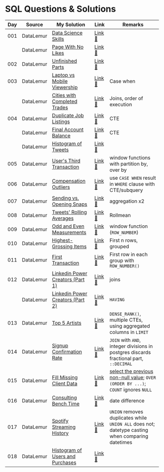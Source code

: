 # SQL Questions & Solutions

| Day | Source    | My Solution                                                                     | Link                                                                     | Remarks                                                                                                                                                                                   |
| --- | --------- | ------------------------------------------------------------------------------- | ------------------------------------------------------------------------ | ----------------------------------------------------------------------------------------------------------------------------------------------------------------------------------------- |
| 001 | DataLemur | [Data Science Skills](/datalemur/01-DataScienceSkills.sql)                      | [Link :link:](https://datalemur.com/questions/matching-skills)           |
|     | DataLemur | [Page With No Likes](/datalemur/02-PageWithNoLikes.sql)                         | [Link :link:](https://datalemur.com/questions/sql-page-with-no-likes)    |
| 002 | DataLemur | [Unfinished Parts](/datalemur/03-UnfinishedParts.sql)                           | [Link :link:](https://datalemur.com/questions/tesla-unfinished-parts)    |
| 003 | DataLemur | [Laptop vs Mobile Viewership](/datalemur/04-LaptopVsMobileViewership.sql)       | [Link :link:](https://datalemur.com/questions/laptop-mobile-viewership)  | Case when                                                                                                                                                                                 |
|     | DataLemur | [Cities with Completed Trades](/datalemur/05-CitiesWithCompletedTrades.sql)     | [Link :link:](https://datalemur.com/questions/completed-trades)          | Joins, order of execution                                                                                                                                                                 |
| 004 | DataLemur | [Duplicate Job Listings](/datalemur/06-DuplicateJobListings.sql)                | [Link :link:](https://datalemur.com/questions/duplicate-job-listings)    | CTE                                                                                                                                                                                       |
|     | DataLemur | [Final Account Balance](/datalemur/07-FinalAccountBalance.sql)                  | [Link :link:](https://datalemur.com/questions/final-account-balance)     | CTE                                                                                                                                                                                       |
|     | DataLemur | [Histogram of Tweets](/datalemur/08-HistogramOfTweets.sql)                      | [Link :link:](https://datalemur.com/questions/sql-histogram-tweets)      |
| 005 | DataLemur | [User's Third Transaction](/datalemur/UsersThirdTransaction.sql)                | [Link :link:](https://datalemur.com/questions/sql-third-transaction)     | window functions with partition by, over by                                                                                                                                               |
| 006 | DataLemur | [Compensation Outliers](/datalemur/CompensationOutliers.sql)                    | [Link :link:](https://datalemur.com/questions/compensation-outliers)     | use `CASE WHEN` result in `WHERE` clause with CTE/subquery                                                                                                                                |
| 007 | DataLemur | [Sending vs. Opening Snaps](/datalemur/SendingVsOpeningSnaps.sql)               | [Link :link:](https://datalemur.com/questions/time-spent-snaps)          | aggregation x2                                                                                                                                                                            |
| 008 | DataLemur | [Tweets' Rolling Averages](/datalemur/TweetsRollingAverage.sql)                 | [Link :link:](https://datalemur.com/questions/rolling-average-tweets)    | Rollmean                                                                                                                                                                                  |
| 009 | DataLemur | [Odd and Even Measurements](/datalemur/OddAndEvenMeasurements.sql)              | [Link :link:](https://datalemur.com/questions/odd-even-measurements)     | window function (`ROW_NUMBER`)                                                                                                                                                            |
| 010 | DataLemur | [Highest-Grossing Items](/datalemur/HighestGrossingItems.sql)                   | [Link :link:](https://datalemur.com/questions/sql-highest-grossing)      | First n rows, grouped                                                                                                                                                                     |
| 011 | DataLemur | [First Transaction](/datalemur/FirstTransaction.sql)                            | [Link :link:](https://datalemur.com/questions/sql-first-transaction)     | First row in each group with `ROW_NUMBER()`                                                                                                                                               |
| 012 | DataLemur | [Linkedin Power Creators (Part 1)](/datalemur/LinkedinPowerCreatorsPart1.sql)   | [Link :link:](https://datalemur.com/questions/sql-highest-grossing)      | joins                                                                                                                                                                                     |
|     | DataLemur | [Linkedin Power Creators (Part 2)](/datalemur/LinkedinPowerCreatorsPart2.sql)   | [Link :link:](https://datalemur.com/questions/sql-highest-grossing)      | `HAVING`                                                                                                                                                                                  |
| 013 | DataLemur | [Top 5 Artists](/datalemur/Top5Artists.sql)                                     | [Link :link:](https://datalemur.com/questions/sql-highest-grossing)      | `DENSE_RANK()`, multiple CTEs, using aggregated columns in `LIMIT`                                                                                                                        |
| 014 | DataLemur | [Signup Confirmation Rate](/datalemur/SignupConfirmationRate.sql)               | [Link :link:](https://datalemur.com/questions/signup-confirmation-rate)  | `JOIN` with `AND`, integer divisions in postgres discards fractional part, ``::DECIMAL``                                                                                                  |
| 015 | DataLemur | [Fill Missing Client Data](/datalemur/FillMissingClientData.sql)                | [Link :link:](https://datalemur.com/questions/fill-missing-product)      | [select the previous non-null value](https://stackoverflow.com/questions/18987791/how-do-i-efficiently-select-the-previous-non-null-value); `OVER (ORDER BY ...)`; `COUNT` ignores `NULL` |
| 016 | DataLemur | [Consulting Bench Time](/datalemur/ConsultingBenchTime.sql)                     | [Link :link:](https://datalemur.com/questions/consulting-bench-time)     | date difference                                                                                                                                                                           |
| 017 | DataLemur | [Spotify Streaming History](/datalemur/SpotifyStreamingHistory.sql)             | [Link :link:](https://datalemur.com/questions/spotify-streaming-history) | `UNION` removes duplicates while `UNION ALL` does not; datetype casting when comparing datetimes                                                                                          |
| 018 | DataLemur | [Histogram of Users and Purchases](/datalemur/HistogramOfUsersAndPurchases.sql) | [Link :link:](https://datalemur.com/questions/histogram-users-purchases) |                                                                                                                                                                                           |

